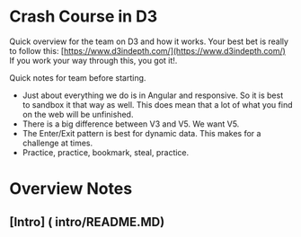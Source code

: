 # Crash Course in D3

Quick overview for the team on D3 and how it works.
Your best bet is really to follow this: [https://www.d3indepth.com/](https://www.d3indepth.com/)   If you work your way through this, you got it!.

Quick notes for team before starting.
 - Just about everything we do is in Angular and responsive.  So it is best to sandbox it that way as well.  This does mean that a lot of what you find on the web will be unfinished.
 - There is a big difference between V3 and V5.  We want V5.
 - The Enter/Exit pattern is best for dynamic data.  This makes for a challenge at times.
 - Practice, practice, bookmark, steal, practice.


# Overview Notes

## [Intro] ( intro/README.MD)

